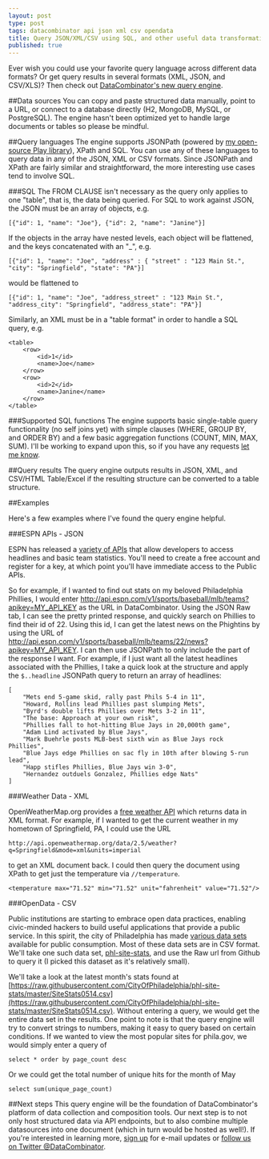 ```yaml
---
layout: post
type: post
tags: datacombinator api json xml csv opendata
title: Query JSON/XML/CSV using SQL, and other useful data transformations
published: true
---
```


Ever wish you could use your favorite query language across different data formats?  Or get query results in several formats (XML, JSON, and CSV/XLS)?  Then check out [DataCombinator's new query engine](http://www.datacombinator.com/query).

##Data sources
You can copy and paste structured data manually, point to a URL, or connect to a database directly (H2, MongoDB, MySQL, or PostgreSQL).  The engine hasn't been optimized yet to handle large documents or tables so please be mindful.

##Query languages
The engine supports JSONPath (powered by [my open-source Play library](http://www.josephpconley.com/2014/04/15/jsonpath-for-play.html)), XPath and SQL.  You can use any of these languages to query data in any of the JSON, XML or CSV formats.  Since JSONPath and XPath are fairly similar and straightforward, the more interesting use cases tend to involve SQL. 

###SQL
The FROM CLAUSE isn't necessary as the query only applies to one "table", that is, the data being queried.  For SQL to work against JSON, the JSON must be an array of objects, e.g.

	[{"id": 1, "name": "Joe"}, {"id": 2, "name": "Janine"}]

If the objects in the array have nested levels, each object will be flattened, and the keys concatenated with an "_", e.g.

	[{"id": 1, "name": "Joe", "address" : { "street" : "123 Main St.", "city": "Springfield", "state": "PA"}]

would be flattened to 	

	[{"id": 1, "name": "Joe", "address_street" : "123 Main St.", "address_city": "Springfield", "address_state": "PA"}]

Similarly, an XML must be in a "table format" in order to handle a SQL query, e.g.

	<table>
		<row>
			<id>1</id>
			<name>Joe</name>
		</row>
		<row>
			<id>2</id>
			<name>Janine</name>
		</row>
	</table>

###Supported SQL functions
The engine supports basic single-table query functionality (no self joins yet) with simple clauses (WHERE, GROUP BY, and ORDER BY) and a few basic aggregation functions (COUNT, MIN, MAX, SUM).  I'll be working to expand upon this, so if you have any requests [let me know](http://www.datacombinator.com/contact).

##Query results
The query engine outputs results in JSON, XML, and CSV/HTML Table/Excel if the resulting structure can be converted to a table structure.

##Examples

Here's a few examples where I've found the query engine helpful.

###ESPN APIs - JSON

ESPN has released a [variety of APIs](http://developer.espn.com/docs) that allow developers to access headlines and basic team statistics.  You'll need to create a free account and register for a key, at which point you'll have immediate access to the Public APIs.

So for example, if I wanted to find out stats on my beloved Philadelphia Phillies, I would enter http://api.espn.com/v1/sports/baseball/mlb/teams?apikey=MY_API_KEY as the URL in DataCombinator.  Using the JSON Raw tab, I can see the pretty printed response, and quickly search on Phillies to find their id of 22.  Using this id, I can get the latest news on the Phightins by using the URL of http://api.espn.com/v1/sports/baseball/mlb/teams/22/news?apikey=MY_API_KEY.  I can then use JSONPath to only include the part of the response I want.  For example, if I just want all the latest headlines associated with the Phillies, I take a quick look at the structure and apply the `$..headline` JSONPath query to return an array of headlines:

	[
	    "Mets end 5-game skid, rally past Phils 5-4 in 11",
	    "Howard, Rollins lead Phillies past slumping Mets",
	    "Byrd's double lifts Phillies over Mets 3-2 in 11",
	    "The base: Approach at your own risk",
	    "Phillies fall to hot-hitting Blue Jays in 20,000th game",
	    "Adam Lind activated by Blue Jays",
	    "Mark Buehrle posts MLB-best sixth win as Blue Jays rock Phillies",
	    "Blue Jays edge Phillies on sac fly in 10th after blowing 5-run lead",
	    "Happ stifles Phillies, Blue Jays win 3-0",
	    "Hernandez outduels Gonzalez, Phillies edge Nats"
	]

###Weather Data - XML

OpenWeatherMap.org provides a [free weather API](http://openweathermap.org/API) which returns data in XML format.  For example, if I wanted to get the current weather in my hometown of Springfield, PA, I could use the URL 

	http://api.openweathermap.org/data/2.5/weather?q=Springfield&mode=xml&units=imperial

to get an XML document back.  I could then query the document using XPath to get just the temperature via `//temperature`.

	<temperature max="71.52" min="71.52" unit="fahrenheit" value="71.52"/>

###OpenData - CSV

Public institutions are starting to embrace open data practices, enabling civic-minded hackers to build useful applications that provide a public service.  In this spirit, the city of Philadelphia has made [various data sets](https://github.com/CityOfPhiladelphia) available for public consumption.  Most of these data sets are in CSV format.  We'll take one such data set, [phl-site-stats](https://github.com/CityOfPhiladelphia/phl-site-stats), and use the Raw url from Github to query it (I picked this dataset as it's relatively small).

We'll take a look at the latest month's stats found at [https://raw.githubusercontent.com/CityOfPhiladelphia/phl-site-stats/master/SiteStats0514.csv](https://raw.githubusercontent.com/CityOfPhiladelphia/phl-site-stats/master/SiteStats0514.csv).  Without entering a query, we would get the entire data set in the results.  One point to note is that the query engine will try to convert strings to numbers, making it easy to query based on certain conditions.  If we wanted to view the most popular sites for phila.gov, we would simply enter a query of
	
	select * order by page_count desc  

Or we could get the total number of unique hits for the month of May

	select sum(unique_page_count)

##Next steps
This query engine will be the foundation of DataCombinator's platform of data collection and composition tools.  Our next step is to not only host structured data via API endpoints, but to also combine multiple datasources into one document (which in turn would be hosted as well!).  If you're interested in learning more, [sign up](http://www.datacombinator.com) for e-mail updates or [follow us on Twitter @DataCombinator](https://www.twitter.com/DataCombinator).